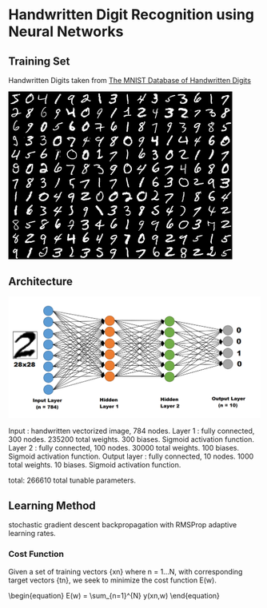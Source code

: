 # Handwritten Digit Recognition using Neural Networks

## Training Set

Handwritten Digits taken from [The MNIST Database of Handwritten Digits](http://yann.lecun.com/exdb/mnist/)

![Samples from the MNIST Database](https://github.com/Gregjksmith/Handwritten-Digit-Recognition-Neural-Network/blob/master/pictures/mnistSet.png?raw=true)

## Architecture

![Neural Network with 2 Hidden Layers](https://github.com/Gregjksmith/Handwritten-Digit-Recognition-Neural-Network/blob/master/pictures/TwoLayerNeuralNetwork.png?raw=true)

Input : handwritten vectorized image, 784 nodes.
Layer 1 : fully connected, 300 nodes. 235200 total weights. 300 biases. Sigmoid activation function.
Layer 2 : fully connected, 100 nodes. 30000 total weights. 100 biases. Sigmoid activation function.
Output layer : fully connected, 10 nodes. 1000 total weights. 10 biases. Sigmoid activation function.

total: 266610 total tunable parameters.

## Learning Method

stochastic gradient descent backpropagation with RMSProp adaptive learning rates.

### Cost Function

Given a set of training vectors {xn} where n = 1...N, with corresponding target vectors {tn}, we seek to minimize the cost function E(w).

\begin{equation}
E(w) = \sum_{n=1}^{N} y(xn,w)
\end{equation}